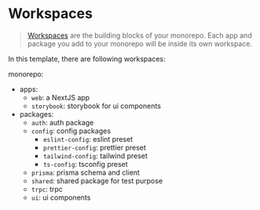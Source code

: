# Workspaces

> [Workspaces](https://turbo.build/repo/docs/handbook/workspaces) are the building blocks of your monorepo. Each app and package you add to your monorepo will be inside its own workspace.

In this template, there are following workspaces:

monorepo:

- apps:
  - `web`: a NextJS app
  - `storybook`: storybook for ui components
- packages:
  - `auth`: auth package
  - `config`: config packages
    - `eslint-config`: eslint preset
    - `prettier-config`: prettier preset
    - `tailwind-config`: tailwind preset
    - `ts-config`: tsconfig preset
  - `prisma`: prisma schema and client
  - `shared`: shared package for test purpose
  - `trpc`: trpc
  - `ui`: ui components
